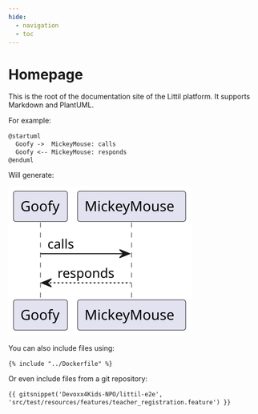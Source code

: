 ```yaml
---
hide:
  - navigation
  - toc
---
```


# Homepage
This is the root of the documentation site of the Littil platform. It supports Markdown and PlantUML. 

For example: 

```plantuml
@startuml
  Goofy ->  MickeyMouse: calls
  Goofy <-- MickeyMouse: responds
@enduml
```

Will generate:

![Example diagram](diagrams/out/example.svg) 

You can also include files using:

~~~{.Dockerfile linenums=1 title="Dockerfile"}
{% include "../Dockerfile" %}
~~~

Or even include files from a git repository:
~~~{.gherkin linenums=1 title="Feature file fetched from a repository"}
{{ gitsnippet('Devoxx4Kids-NPO/littil-e2e', 'src/test/resources/features/teacher_registration.feature') }}
~~~
